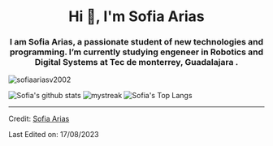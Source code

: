 <h1 align="center">Hi 👋, I'm Sofia Arias</h1>
<h3 align="center"> I am Sofia Arias, a passionate student of new technologies and programming. I’m currently studying engeneer in Robotics and Digital Systems at Tec de monterrey, Guadalajara .</h3>

<p align="left"> <img src="https://komarev.com/ghpvc/?username=sofiaariasv2002" alt="sofiaariasv2002" /> </p>

![Sofia's github stats](https://github-readme-stats.vercel.app/api?username=sofiaariasv2002&show_icons=true&theme=tokyonight)
<img src="https://github-readme-streak-stats.herokuapp.com/?user=sofiaariasv2002&theme=tokyonight" alt="mystreak"/>
![Sofia's Top Langs](https://github-readme-stats.vercel.app/api/top-langs/?username=sofiaariasv2002&theme=tokyonight&layout=compact)


----
Credit: [Sofia Arias](https://github.com/sofiaariasv2002)

Last Edited on: 17/08/2023
